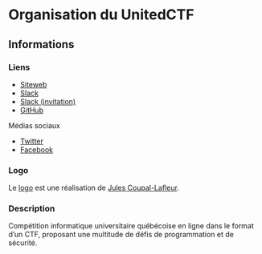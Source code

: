 # Organisation du UnitedCTF

## Informations

### Liens

- [Siteweb](https://www.unitedctf.ca/)
- [Slack](https://united-ctf.slack.com/)
- [Slack (invitation)](https://join.slack.com/t/united-ctf/shared_invite/enQtNzMxNTU2NTk3NDA4LTQxMmRjYjkyZGRhMWI5MzU0NjJjNDgzODg5Zjg2ZDYyOWYwODQ3ZjRhOWEwNzA5MGM3OWE2MTc4ZWQ0OTE5MmQ)
- [GitHub](https://github.com/UnitedCTF/)

Médias sociaux
  - [Twitter](https://twitter.com/UnitedCTF)
  - [Facebook](https://www.facebook.com/UnitedCTF)

### Logo

Le [logo](assets/logo) est une réalisation de [Jules Coupal-Lafleur](https://ca.linkedin.com/in/jules-coupal-lafleur-2a200415b).

### Description

Compétition informatique universitaire québécoise en ligne dans le format d’un CTF, proposant une multitude de défis de programmation et de sécurité.
